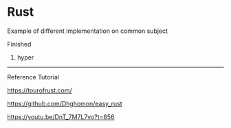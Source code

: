 # Rust 

Example of different implementation on common subject

Finished 

1. hyper 

---

Reference Tutorial

https://tourofrust.com/

https://github.com/Dhghomon/easy_rust

https://youtu.be/DnT_7M7L7vo?t=856

